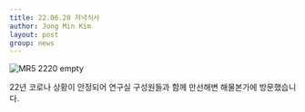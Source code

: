 ```yaml
---
title: 22.06.20 저녁식사
author: Jong Min Kim
layout: post
group: news
---
```


 <img src="/static/img/news/22_06_20_dinner.jpg" alt="MR5 2220 empty" class="img-responsive">

22년 코로나 상황이 안정되어 연구실 구성원들과 함께 만선해변 해물본가에 방문했습니다.